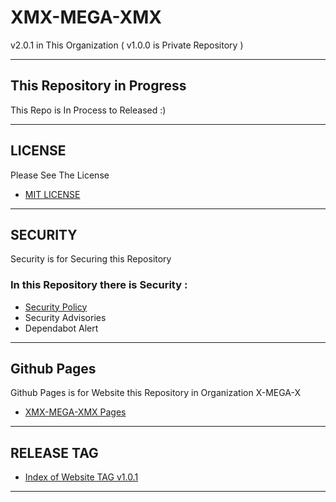 # XMX-MEGA-XMX
v2.0.1 in This Organization
( v1.0.0 is Private Repository )



******************************

## This Repository in Progress

This Repo is In Process to Released :)

******************************

## LICENSE

Please See The License
- [MIT LICENSE](https://github.com/X-MEGA-X/XMX-MEGA-XMX/blob/master/LICENSE)

******************************

## SECURITY

Security is for Securing this Repository

### In this Repository there is Security : 

- [Security Policy](https://github.com/X-MEGA-X/XMX-MEGA-XMX/blob/master/SECURITY.md)
- Security Advisories
- Dependabot Alert

****************************** 

## Github Pages

Github Pages is for Website this Repository in Organization X-MEGA-X
- [XMX-MEGA-XMX Pages](https://x-mega-x.github.io/XMX-MEGA-XMX/)

****************************** 

## RELEASE TAG

- [Index of Website TAG v1.0.1](https://github.com/X-MEGA-X/XMX-MEGA-XMX/releases/tag/v1.0.1)

******************************
